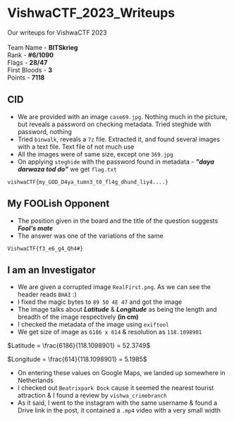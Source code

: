 # VishwaCTF_2023_Writeups
Our writeups for VishwaCTF 2023<br><br>
Team Name - **BITSkrieg**<br>
Rank - **#6/1090**<br>
Flags - **28/47**<br>
First Bloods - **3**<br>
Points - **7118**

## CID
- We are provided with an image `case69.jpg`. Nothing much in the picture, but reveals a password on checking metadata. Tried steghide with password, nothing
- Tried `binwalk`, reveals a `7z` file. Extracted it, and found several images with a text file. Text file of not much use
- All the images were of same size, except one `369.jpg`
- On applying `steghide` with the password found in metadata - ***"daya darwaza tod do"*** we get `flag.txt`
```
vishwaCTF{my_GOD_D4ya_tumn3_t0_fl4g_dhund_liy4....}
```

## My FOOLish Opponent
- The position given in the board and the title of the question suggests ***Fool's mate***
- The answer was one of the variations of the same
```
VishwaCTF{f3_e6_g4_Qh4#}
```

## I am an Investigator
- We are given a corrupted image `RealFirst.png`. As we can see the header reads `BHAI` :)
- I fixed the magic bytes to `89 50 4E 47` and got the image
- The image talks about ***Latitude*** & ***Longitude*** as being the length and breadth of the image respectively **(in cm)**
- I checked the metadata of the image using `exiftool`
- We get size of image as `6186 x 614` & resolution as `118.1098901`

$Latitude = \frac{6186}{118.1098901} = 52.3749$
<br>

$Longitude = \frac{614}{118.1098901} = 5.1985$

- On entering these values on Google Maps, we landed up somewhere in Netherlands
- I checked out `Beatrixpark Dock` cause it seemed the nearest tourist attraction & I found a review by `vishwa_crimebranch`
- As it said, I went to the instagram with the same username & found a Drive link in the post, it contained a `.mp4` video with a very small width
